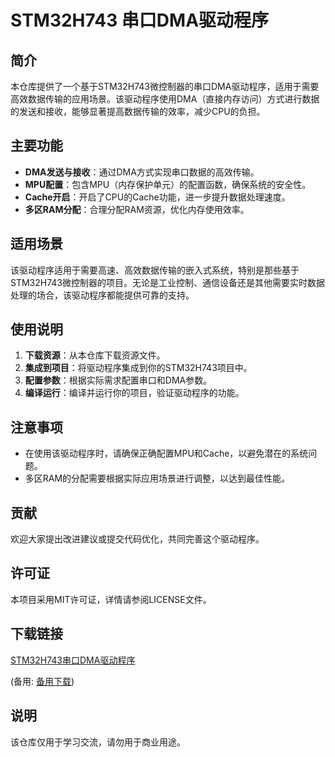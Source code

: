 # STM32H743 串口DMA驱动程序

## 简介
本仓库提供了一个基于STM32H743微控制器的串口DMA驱动程序，适用于需要高效数据传输的应用场景。该驱动程序使用DMA（直接内存访问）方式进行数据的发送和接收，能够显著提高数据传输的效率，减少CPU的负担。

## 主要功能
- **DMA发送与接收**：通过DMA方式实现串口数据的高效传输。
- **MPU配置**：包含MPU（内存保护单元）的配置函数，确保系统的安全性。
- **Cache开启**：开启了CPU的Cache功能，进一步提升数据处理速度。
- **多区RAM分配**：合理分配RAM资源，优化内存使用效率。

## 适用场景
该驱动程序适用于需要高速、高效数据传输的嵌入式系统，特别是那些基于STM32H743微控制器的项目。无论是工业控制、通信设备还是其他需要实时数据处理的场合，该驱动程序都能提供可靠的支持。

## 使用说明
1. **下载资源**：从本仓库下载资源文件。
2. **集成到项目**：将驱动程序集成到你的STM32H743项目中。
3. **配置参数**：根据实际需求配置串口和DMA参数。
4. **编译运行**：编译并运行你的项目，验证驱动程序的功能。

## 注意事项
- 在使用该驱动程序时，请确保正确配置MPU和Cache，以避免潜在的系统问题。
- 多区RAM的分配需要根据实际应用场景进行调整，以达到最佳性能。

## 贡献
欢迎大家提出改进建议或提交代码优化，共同完善这个驱动程序。

## 许可证
本项目采用MIT许可证，详情请参阅LICENSE文件。

## 下载链接
[STM32H743串口DMA驱动程序](https://pan.quark.cn/s/86e90641c298) 

(备用: [备用下载](https://pan.baidu.com/s/1I5uI4hnCUGqdzj6DLPXcPA?pwd=1234))

## 说明

该仓库仅用于学习交流，请勿用于商业用途。
